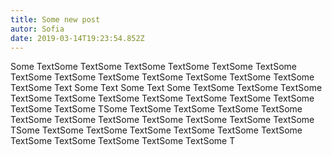 ```yaml
---
title: Some new post
autor: Sofia
date: 2019-03-14T19:23:54.852Z
---
```

Some TextSome TextSome TextSome TextSome TextSome TextSome TextSome TextSome TextSome TextSome TextSome TextSome TextSome TextSome Text Some Text Some Text Some TextSome TextSome TextSome TextSome TextSome TextSome TextSome TextSome TextSome TextSome TextSome TextSome TSome TextSome TextSome TextSome TextSome TextSome TextSome TextSome TextSome TextSome TextSome TextSome TSome TextSome TextSome TextSome TextSome TextSome TextSome TextSome TextSome TextSome TextSome TextSome T
